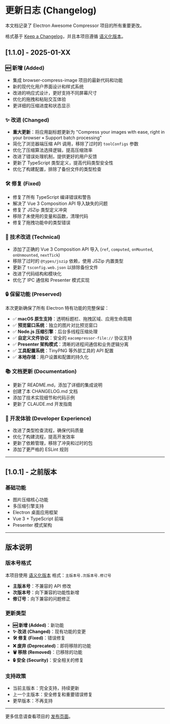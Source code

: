 # 更新日志 (Changelog)

本文档记录了 Electron Awesome Compressor 项目的所有重要更改。

格式基于 [Keep a Changelog](https://keepachangelog.com/zh-CN/1.0.0/)，并且本项目遵循 [语义化版本](https://semver.org/spec/v2.0.0.html)。

## [1.1.0] - 2025-01-XX

### 🆕 新增 (Added)

- 集成 browser-compress-image 项目的最新代码和功能
- 新的现代化用户界面设计和样式系统
- 改进的响应式设计，更好支持不同屏幕尺寸
- 优化的拖拽和粘贴交互体验
- 更详细的压缩进度和状态显示

### ✨ 改进 (Changed)

- **重大更新**：将应用副标题更新为 "Compress your images with ease, right in your browser • Support batch processing"
- 简化了浏览器端压缩 API 调用，移除了过时的 `toolConfigs` 参数
- 优化了压缩算法选择逻辑，提高压缩效率
- 改进了错误处理机制，提供更好的用户反馈
- 更新了 TypeScript 类型定义，提高代码类型安全性
- 优化了构建配置，排除了备份文件的类型检查

### 🛠️ 修复 (Fixed)

- 修复了所有 TypeScript 编译错误和警告
- 解决了 Vue 3 Composition API 导入缺失的问题
- 修复了 JSZip 类型定义冲突
- 移除了未使用的变量和函数，清理代码
- 修复了拖拽功能中的类型错误

### 🔧 技术改进 (Technical)

- 添加了正确的 Vue 3 Composition API 导入 (`ref`, `computed`, `onMounted`, `onUnmounted`, `nextTick`)
- 移除了过时的 `@types/jszip` 依赖，使用 JSZip 内置类型
- 更新了 `tsconfig.web.json` 以排除备份文件
- 改进了代码结构和模块化
- 优化了 IPC 通信和 Presenter 模式实现

### 🔒 保留功能 (Preserved)

本次更新确保了所有 Electron 特有功能的完整保留：

- ✅ **macOS 原生支持**：透明标题栏、拖拽区域、应用生命周期
- ✅ **预览窗口系统**：独立的图片对比预览窗口
- ✅ **Node.js 压缩引擎**：后台多线程压缩处理
- ✅ **自定义文件协议**：安全的 `eacompressor-file://` 协议支持
- ✅ **Presenter 架构模式**：清晰的进程间通信和业务逻辑分离
- ✅ **工具配置系统**：TinyPNG 等外部工具的 API 配置
- ✅ **本地存储**：用户设置和配置的持久化

### 📚 文档更新 (Documentation)

- 更新了 README.md，添加了详细的集成说明
- 创建了本 CHANGELOG.md 文档
- 添加了技术实现细节和代码示例
- 更新了 CLAUDE.md 开发指南

### 🧪 开发体验 (Developer Experience)

- 改进了类型检查流程，确保代码质量
- 优化了构建流程，提高开发效率
- 更新了依赖管理，移除了冲突和过时的包
- 添加了更严格的 ESLint 规则

---

## [1.0.1] - 之前版本

### 基础功能

- 图片压缩核心功能
- 多压缩引擎支持
- Electron 桌面应用框架
- Vue 3 + TypeScript 前端
- Presenter 模式架构

---

## 版本说明

### 版本号格式

本项目使用 [语义化版本](https://semver.org/spec/v2.0.0.html) 格式：`主版本号.次版本号.修订号`

- **主版本号**：不兼容的 API 修改
- **次版本号**：向下兼容的功能性新增
- **修订号**：向下兼容的问题修正

### 更新类型

- **🆕 新增 (Added)**：新功能
- **✨ 改进 (Changed)**：现有功能的变更
- **🛠️ 修复 (Fixed)**：错误修复
- **❌ 废弃 (Deprecated)**：即将移除的功能
- **🗑️ 移除 (Removed)**：已移除的功能
- **🔒 安全 (Security)**：安全相关的修复

### 支持政策

- 当前主版本：完全支持，持续更新
- 上一个主版本：安全修复和重要错误修复
- 更早版本：不再支持

---

更多信息请查看项目的 [发布页面](https://github.com/awesome-compressor/electron-awesome-compressor/releases)。
